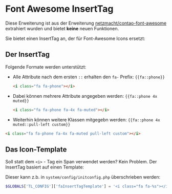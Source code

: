 Font Awesome InsertTag
======================

Diese Erweiterung ist aus der Erweiterung [netzmacht/contao-font-awesome](https://github.com/netzmacht/contao-font-awesome)
extrahiert wurden und bietet **keine** neuen Funktionen.

Sie bietet einen InsertTag an, der für Font-Awesome Icons ersetzt:

Der InsertTag
-------------

Folgende Formate werden unterstützt:

 * Alle Attribute nach dem ersten `::` erhalten den `fa-` Prefix: `{{fa::phone}}` 
   ```html
   <i class="fa fa-phone"></i>
   ```
 * Dabei können mehrere Attribute angegeben werden: `{{fa::phone 4x muted}}`
   ```html
   <i class="fa fa-phone fa-4x fa-muted"></i>
   ```
 * Weiterhin können weitere Klassen mitgegebn werden: `{{fa::phone 4x muted::pull-left custom}}`
  ```html
  <i class="fa fa-phone fa-4x fa-muted pull-left custom"></i>
  ```

Das Icon-Template
-----------------

Soll statt dem `<i>` - Tag ein Span verwendet werden? Kein Problem. Der InsertTag basiert auf einen Template:

Dieser kann z.b. in `system/config/initconfig.php` überschrieben werden:

```php
$GLOBALS['TL_CONFIG']['faInsertTagTemplate'] = '<i class="fa fa-%s"></i>';
```

